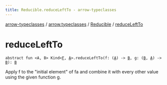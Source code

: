 ```yaml
---
title: Reducible.reduceLeftTo - arrow-typeclasses
---
```


[arrow-typeclasses](../../index.html) / [arrow.typeclasses](../index.html) / [Reducible](index.html) / [reduceLeftTo](./reduce-left-to.html)

# reduceLeftTo

`abstract fun <A, B> Kind<`[`F`](index.html#F)`, `[`A`](reduce-left-to.html#A)`>.reduceLeftTo(f: (`[`A`](reduce-left-to.html#A)`) -> `[`B`](reduce-left-to.html#B)`, g: (`[`B`](reduce-left-to.html#B)`, `[`A`](reduce-left-to.html#A)`) -> `[`B`](reduce-left-to.html#B)`): `[`B`](reduce-left-to.html#B)

Apply f to the "initial element" of fa and combine it with every other value using
the given function g.

